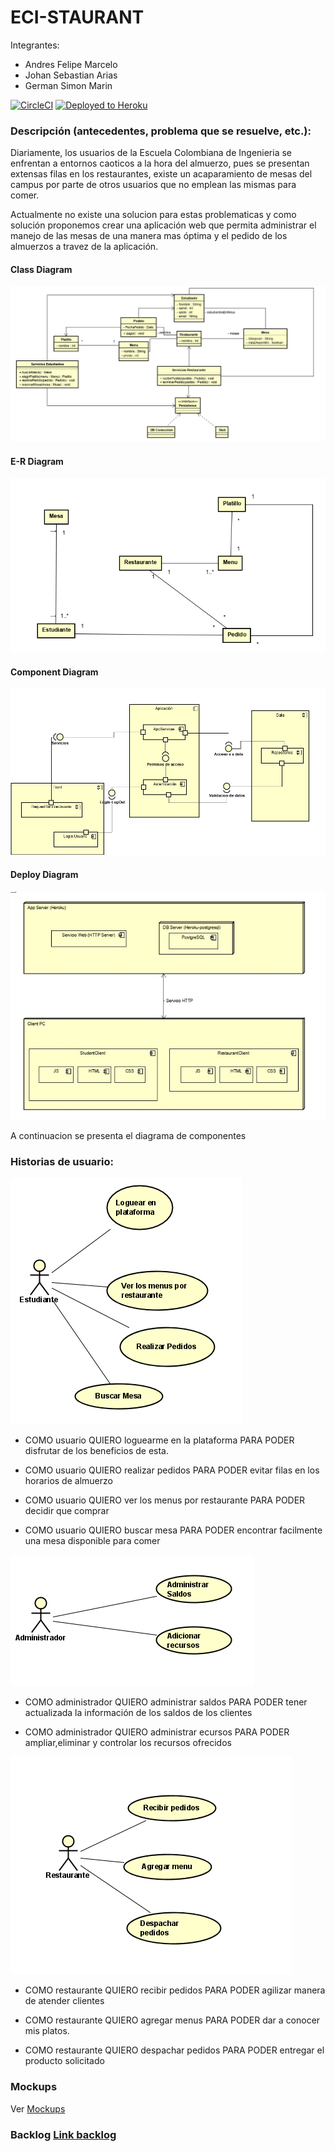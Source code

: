 ﻿# ECI-STAURANT

Integrantes:
* Andres Felipe Marcelo
* Johan Sebastian Arias
* German Simon Marin


[![CircleCI](https://circleci.com/gh/ECI-Staurant-App/ECI-Staurant.svg?style=svg)](https://circleci.com/gh/ECI-Staurant-App/ECI-Staurant)
[![Deployed to Heroku](https://www.herokucdn.com/deploy/button.png)](https://ecistaurant.herokuapp.com/)

### Descripción (antecedentes, problema que se resuelve, etc.):
Diariamente, los usuarios de la Escuela Colombiana de Ingenieria se enfrentan a entornos caoticos a la hora del almuerzo, pues se presentan extensas filas en los restaurantes, existe un acaparamiento de mesas del campus por parte de otros usuarios que no emplean las mismas para comer.

Actualmente no existe una solucion para estas problematicas y como solución proponemos crear una aplicación web que permita administrar el manejo de las mesas de una manera mas óptima y el pedido de los almuerzos a travez de la aplicación.


#### Class Diagram

![](img/class.png)

#### E-R Diagram

![](img/db.png)

#### Component Diagram

![](img/componentes.jpg)

#### Deploy Diagram

![](img/despliegue.jpg)

A continuacion se presenta el diagrama de componentes

### Historias de usuario:

![](img/casoest.png)

* COMO usuario
QUIERO loguearme en la plataforma
PARA PODER disfrutar de los beneficios de esta. 


* COMO usuario
QUIERO realizar pedidos
PARA PODER evitar filas en los horarios de almuerzo

* COMO usuario
QUIERO ver los menus por restaurante
PARA PODER decidir que comprar
  
* COMO usuario
QUIERO buscar mesa
PARA PODER encontrar facilmente una mesa disponible para comer


   
 ![](img/adm.png)
 
  
* COMO administrador
QUIERO administrar saldos
PARA PODER tener actualizada la información de los saldos de los clientes


* COMO administrador
  QUIERO administrar ecursos
  PARA PODER ampliar,eliminar y controlar  los recursos ofrecidos
 


![](img/casorest.png)

* COMO restaurante
QUIERO recibir pedidos
PARA PODER agilizar manera de atender clientes

* COMO restaurante
QUIERO agregar menus
PARA PODER dar a conocer mis platos.

* COMO restaurante
QUIERO despachar pedidos
PARA PODER entregar el producto solicitado



### Mockups

Ver [Mockups](mockups)


### Backlog [Link backlog](https://tree.taiga.io/project/andresmarcelo7-eci-staurant-app/backlog)
